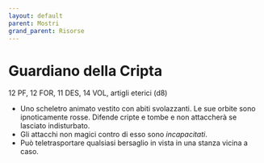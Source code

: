 ```yaml
---
layout: default
parent: Mostri
grand_parent: Risorse
---
```


# Guardiano della Cripta

12 PF, 12 FOR, 11 DES, 14 VOL, artigli eterici (d8)

- Uno scheletro animato vestito con abiti svolazzanti. Le sue orbite sono ipnoticamente rosse. Difende cripte e tombe e non attaccherà se lasciato indisturbato.
- Gli attacchi non magici contro di esso sono _incapacitati_.
- Può teletrasportare qualsiasi bersaglio in vista in una stanza vicina a caso.